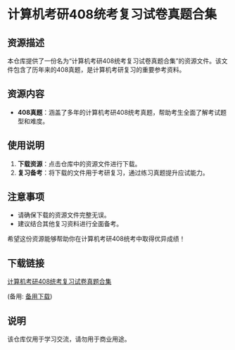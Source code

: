 # 计算机考研408统考复习试卷真题合集

## 资源描述

本仓库提供了一份名为“计算机考研408统考复习试卷真题合集”的资源文件。该文件包含了历年来的408真题，是计算机考研复习的重要参考资料。

## 资源内容

- **408真题**：涵盖了多年的计算机考研408统考真题，帮助考生全面了解考试题型和难度。

## 使用说明

1. **下载资源**：点击仓库中的资源文件进行下载。
2. **复习备考**：将下载的文件用于考研复习，通过练习真题提升应试能力。

## 注意事项

- 请确保下载的资源文件完整无误。
- 建议结合其他复习资料进行全面备考。

希望这份资源能够帮助你在计算机考研408统考中取得优异成绩！

## 下载链接
[计算机考研408统考复习试卷真题合集](https://pan.quark.cn/s/528b3346acee) 

(备用: [备用下载](https://pan.baidu.com/s/1sM-3DADXJLKQW6j2r97KtA?pwd=1234))

## 说明

该仓库仅用于学习交流，请勿用于商业用途。
